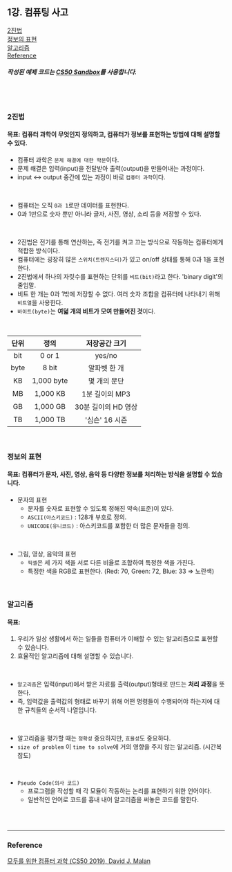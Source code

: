 ## 1강. 컴퓨팅 사고

[2진법](#2진법)  
[정보의 표현](#정보의-표현)  
[알고리즘](#알고리즘)  
[Reference](#reference)

##### 작성된 예제 코드는 [CS50 Sandbox](https://ide.cs50.io/)를 사용합니다.

<br><br>

### 2진법

#### 목표: 컴퓨터 과학이 무엇인지 정의하고, 컴퓨터가 정보를 표현하는 방법에 대해 설명할 수 있다.

- 컴퓨터 과학은 `문제 해결에 대한 학문`이다.
- 문제 해결은 입력(input)을 전달받아 출력(output)을 만들어내는 과정이다.
- input <-> output 중간에 있는 과정이 바로 `컴퓨터 과학`이다.

<br>

- 컴퓨터는 오직 `0과 1`로만 데이터를 표현한다.
- 0과 1만으로 숫자 뿐만 아니라 글자, 사진, 영상, 소리 등을 저장할 수 있다.

<br>

- 2진법은 전기를 통해 연산하는, 즉 전기를 켜고 끄는 방식으로 작동하는 컴퓨터에게 적합한 방식이다.
- 컴퓨터에는 굉장히 많은 `스위치(트렌지스터)`가 있고 on/off 상태를 통해 0과 1을 표현한다.
- 2진법에서 하나의 자릿수를 표현하는 단위를 `비트(bit)`라고 한다. 'binary digit'의 줄임말.
- 비트 한 개는 0과 1밖에 저장할 수 없다. 여러 숫자 조합을 컴퓨터에 나타내기 위해 `비트열`을 사용한다.
- `바이트(byte)`는 **여덟 개의 비트가 모여 만들어진 것**이다.

<br>

| 단위 |    정의    |    저장공간 크기    |
| :--: | :--------: | :-----------------: |
| bit  |   0 or 1   |       yes/no        |
| byte |   8 bit    |    알파벳 한 개     |
|  KB  | 1,000 byte |    몇 개의 문단     |
|  MB  |  1,000 KB  |   1분 길이의 MP3    |
|  GB  |  1,000 GB  | 30분 길이의 HD 영상 |
|  TB  |  1,000 TB  |   '심슨' 16 시즌    |

<br>

### 정보의 표현

#### 목표: 컴퓨터가 문자, 사진, 영상, 음악 등 다양한 정보를 처리하는 방식을 설명할 수 있습니다.

- 문자의 표현
  - 문자를 숫자로 표현할 수 있도록 정해진 약속(표준)이 있다.
  - `ASCII(아스키코드)` : 128개 부호로 정의.
  - `UNICODE(유니코드)` : 아스키코드를 포함한 더 많은 문자들을 정의.

<br>

- 그림, 영상, 음악의 표현
  - `픽셀`은 세 가지 색을 서로 다른 비율로 조합하여 특정한 색을 가진다.
  - 특정한 색을 RGB로 표현한다. (Red: 70, Green: 72, Blue: 33 => 노란색)

<br>

### 알고리즘

#### 목표:

1. 우리가 일상 생활에서 하는 일들을 컴퓨터가 이해할 수 있는 알고리즘으로 표현할 수 있습니다.
2. 효율적인 알고리즘에 대해 설명할 수 있습니다.

<br>

- `알고리즘`은 입력(input)에서 받은 자료를 출력(output)형태로 만드는 **처리 과정**을 뜻한다.
- 즉, 입력값을 출력값의 형태로 바꾸기 위해 어떤 명령들이 수행되어야 하는지에 대한 규칙들의 순서적 나열입니다.

<br>

- 알고리즘을 평가할 때는 `정확성` 중요하지만, `효율성`도 중요하다.
- `size of problem` 이 `time to solve`에 거의 영향을 주지 않는 알고리즘. (시간복잡도)

<br>

- `Pseudo Code(의사 코드)`
  - 프로그램을 작성할 때 각 모듈이 작동하는 논리를 표현하기 위한 언어이다.
  - 일반적인 언어로 코드를 흉내 내어 알고리즘을 써놓은 코드를 말한다.

<br><br>

---

### **Reference**

[모두를 위한 컴퓨터 과학 (CS50 2019), David J. Malan](https://www.boostcourse.org/cs112)
